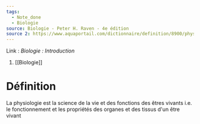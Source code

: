 ```yaml
---
tags:
  - Note_done
  - Biologie
source: Biologie - Peter H. Raven - 4e édition
source 2: https://www.aquaportail.com/dictionnaire/definition/8900/physiologie
---
```


Link :
_Biologie : Introduction_
1. [[Biologie]]

# Définition
La physiologie est la science de la vie et des fonctions des êtres vivants i.e. le fonctionnement et les propriétés des organes et des tissus d'un être vivant